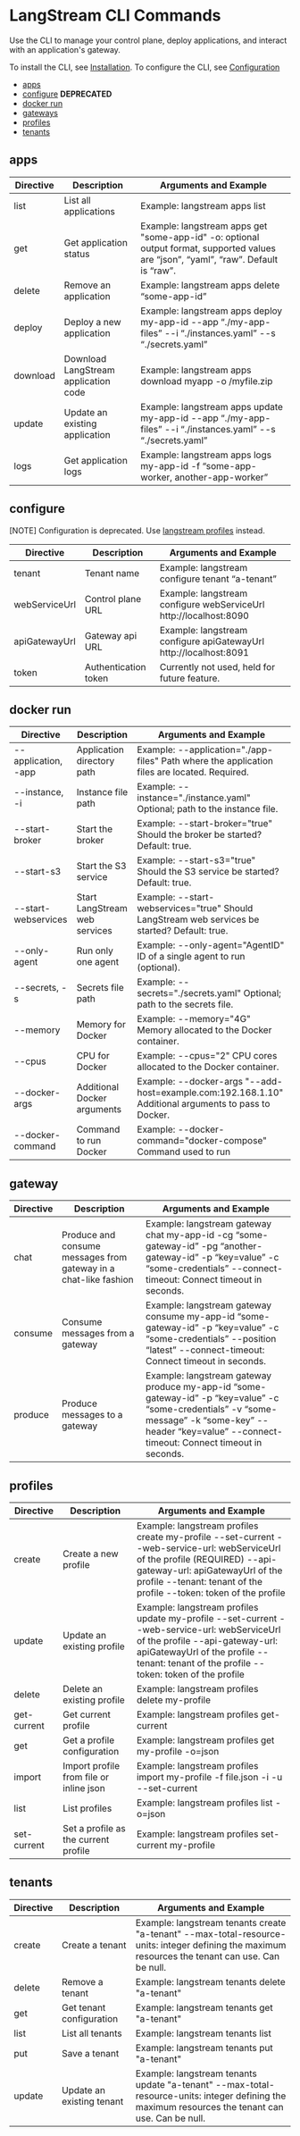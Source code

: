 # LangStream CLI Commands

Use the CLI to manage your control plane, deploy applications, and interact with an application's gateway.

To install the CLI, see [Installation](../installation/langstream-cli.md).
To configure the CLI, see [Configuration](./langstream-cli-configuration.md)

* [apps](/langstream-cli/langstream-cli-commands.md#apps)
* [configure](/langstream-cli/langstream-cli-commands.md#configure) **DEPRECATED**
* [docker run](/langstream-cli/langstream-cli-commands.md#docker-run)
* [gateways](/langstream-cli/langstream-cli-commands.md#gateway)
* [profiles](/langstream-cli/langstream-cli-commands.md#profiles)
* [tenants](/langstream-cli/langstream-cli-commands.md#tenants)

## apps
| Directive  | Description                       | Arguments and Example                                                                                                                                                |
|------------|-----------------------------------|----------------------------------------------------------------------------------------------------------------------------------------------------------------------|
| list       | List all applications             | Example: langstream apps list                                                                                                                                        |
| get        | Get application status            | Example: langstream apps get "some-app-id" -o: optional output format, supported values are “json”, “yaml”, “raw”. Default is “raw”.                                  |
| delete     | Remove an application              | Example: langstream apps delete “some-app-id”                                                                                                                         |
| deploy     | Deploy a new application          | Example: langstream apps deploy my-app-id --app “./my-app-files” --i “./instances.yaml” --s “./secrets.yaml”                                                         |
| download   | Download LangStream application code | Example: langstream apps download myapp -o /myfile.zip                                                                                                               |
| update     | Update an existing application    | Example: langstream apps update my-app-id --app “./my-app-files” --i “./instances.yaml” --s “./secrets.yaml”                                                         |
| logs       | Get application logs              | Example: langstream apps logs my-app-id -f “some-app-worker, another-app-worker”                                                                                     |

## configure

[NOTE]
Configuration is deprecated. Use [langstream profiles](/langstream-cli/langstream-cli-commands.md#profiles) instead.


| Directive       | Description            | Arguments and Example                                                                                         |
|-----------------|------------------------|---------------------------------------------------------------------------------------------------------------|
| tenant          | Tenant name            | Example: langstream configure tenant “a-tenant”                                                               |
| webServiceUrl   | Control plane URL      | Example: langstream configure webServiceUrl http://localhost:8090                                             |
| apiGatewayUrl   | Gateway api URL        | Example: langstream configure apiGatewayUrl http://localhost:8091                                             |
| token           | Authentication token   | Currently not used, held for future feature.                                                                  |

## docker run

| Directive                      | Description                     | Arguments and Example                                                                                                                                |
|--------------------------------|---------------------------------|-------------------------------------------------------------------------------------------------------------------------------------------------------|
| --application, -app            | Application directory path      | Example: --application="./app-files" Path where the application files are located. Required.                                                          |
| --instance, -i                 | Instance file path              | Example: --instance="./instance.yaml" Optional; path to the instance file.                                                                            |
| --start-broker                 | Start the broker                | Example: --start-broker="true" Should the broker be started? Default: true.                                                                           |
| --start-s3                     | Start the S3 service            | Example: --start-s3="true" Should the S3 service be started? Default: true.                                                                           |
| --start-webservices            | Start LangStream web services   | Example: --start-webservices="true" Should LangStream web services be started? Default: true.                                                         |
| --only-agent                   | Run only one agent              | Example: --only-agent="AgentID" ID of a single agent to run (optional).                                                                               |
| --secrets, -s                  | Secrets file path               | Example: --secrets="./secrets.yaml" Optional; path to the secrets file.                                                                               |
| --memory                       | Memory for Docker               | Example: --memory="4G" Memory allocated to the Docker container.                                                                                      |
| --cpus                         | CPU for Docker                  | Example: --cpus="2" CPU cores allocated to the Docker container.                                                                                      |
| --docker-args                  | Additional Docker arguments     | Example: --docker-args "--add-host=example.com:192.168.1.10" Additional arguments to pass to Docker.                                                   |
| --docker-command               | Command to run Docker           | Example: --docker-command="docker-compose" Command used to run

## gateway

| Directive | Description                                         | Arguments and Example                                                                                                                                                            |
|-----------|-----------------------------------------------------|-----------------------------------------------------------------------------------------------------------------------------------------------------------------------------------|
| chat      | Produce and consume messages from gateway in a chat-like fashion | Example: langstream gateway chat my-app-id -cg “some-gateway-id” -pg “another-gateway-id” -p “key=value” -c “some-credentials” --connect-timeout: Connect timeout in seconds.       |
| consume   | Consume messages from a gateway                     | Example: langstream gateway consume my-app-id “some-gateway-id” -p “key=value” -c “some-credentials” --position “latest” --connect-timeout: Connect timeout in seconds.           |
| produce   | Produce messages to a gateway                      | Example: langstream gateway produce my-app-id “some-gateway-id” -p “key=value” -c “some-credentials” -v “some-message” -k “some-key” --header “key=value” --connect-timeout: Connect timeout in seconds.|

## profiles

| Directive   | Description                   | Arguments and Example                                                                                                                                                 |
|-------------|-------------------------------|-----------------------------------------------------------------------------------------------------------------------------------------------------------------------|
| create      | Create a new profile         | Example: langstream profiles create my-profile --set-current --web-service-url: webServiceUrl of the profile (REQUIRED) --api-gateway-url: apiGatewayUrl of the profile --tenant: tenant of the profile --token: token of the profile |
| update      | Update an existing profile   | Example: langstream profiles update my-profile --set-current --web-service-url: webServiceUrl of the profile --api-gateway-url: apiGatewayUrl of the profile --tenant: tenant of the profile --token: token of the profile |
| delete      | Delete an existing profile   | Example: langstream profiles delete my-profile                                                                                                                        |
| get-current | Get current profile          | Example: langstream profiles get-current                                                                                                                               |
| get         | Get a profile configuration  | Example: langstream profiles get my-profile -o=json                                                                                                                    |
| import      | Import profile from file or inline json | Example: langstream profiles import my-profile -f file.json -i -u --set-current                                                                                        |
| list        | List profiles                | Example: langstream profiles list -o=json                                                                                                                              |
| set-current | Set a profile as the current profile | Example: langstream profiles set-current my-profile                                                                                                                    |

## tenants
| Directive  | Description                    | Arguments and Example                                                                                                                                                  |
|------------|--------------------------------|------------------------------------------------------------------------------------------------------------------------------------------------------------------------|
| create     | Create a tenant                | Example: langstream tenants create "a-tenant" --max-total-resource-units: integer defining the maximum resources the tenant can use. Can be null.                      |
| delete     | Remove a tenant                | Example: langstream tenants delete "a-tenant"                                                                                                                           |
| get        | Get tenant configuration      | Example: langstream tenants get "a-tenant"                                                                                                                              |
| list       | List all tenants               | Example: langstream tenants list                                                                                                                                        |
| put        | Save a tenant                  | Example: langstream tenants put "a-tenant"                                                                                                                              |
| update     | Update an existing tenant      | Example: langstream tenants update "a-tenant" --max-total-resource-units: integer defining the maximum resources the tenant can use. Can be null.                      |
